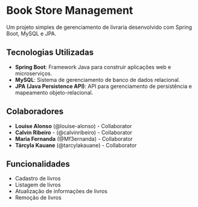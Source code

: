 # Book Store Management

Um projeto simples de gerenciamento de livraria desenvolvido com Spring Boot, MySQL e JPA.

## Tecnologias Utilizadas

- **Spring Boot**: Framework Java para construir aplicações web e microserviços.
- **MySQL**: Sistema de gerenciamento de banco de dados relacional.
- **JPA (Java Persistence API)**: API para gerenciamento de persistência e mapeamento objeto-relacional.

## Colaboradores

- **Louise Alonso** (@louise-alonso) - Collaborator
- **Calvin Ribeiro** - (@calvinribeiro) - Collaborator
- **Maria Fernanda** (@Mf3ernanda) - Collaborator
- **Tárcyla Kauane** (@tarcylakauane) - Collaborator

## Funcionalidades

- Cadastro de livros
- Listagem de livros
- Atualização de informações de livros
- Remoção de livros


